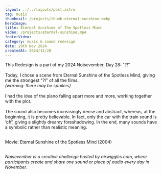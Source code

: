 ```yaml
---
layout: ../../layouts/post.astro
tag: music
thumbnail: /projects/thumb-eternal-sunshine.webp
heroImage:
title: Eternal Sunshine of The Spotless Mind
video: /projects/eternal-sunshine.mp4
footerVideo: 
category: music & sound redesign
date: 28th Nov 2024
createdAt: 2024/11/28
---
```

<div>
This Redesign is a part of my 2024 Noisevember, Day 28: "?!"
</div>
<br>
<div>
Today, I chose a scene from Eternal Sunshine of the Spotless Mind, giving me the strongest "?!" of all the films.
<br>
<i>(warning: there may be spoilers)</i><br><br>
I had the idea of the piano falling apart more and more, working together with the plot.
<br><br>
The sound also becomes increasingly dense and abstract, whereas, at the beginning, it is pretty believable. In fact, only the car with the train sound is ‘off’, giving a slightly dreamy foreshadowing. In the end, many sounds have a symbolic rather than realistic meaning. 
<br><br>

Movie: Eternal Sunshine of the Spotless Mind (2004)
</div>
<br>
<div>
    <i>Noisevember is a creative challenge hosted by airwiggles.com, where participants create and share one sound or piece of audio every day in November.</i>
</div>